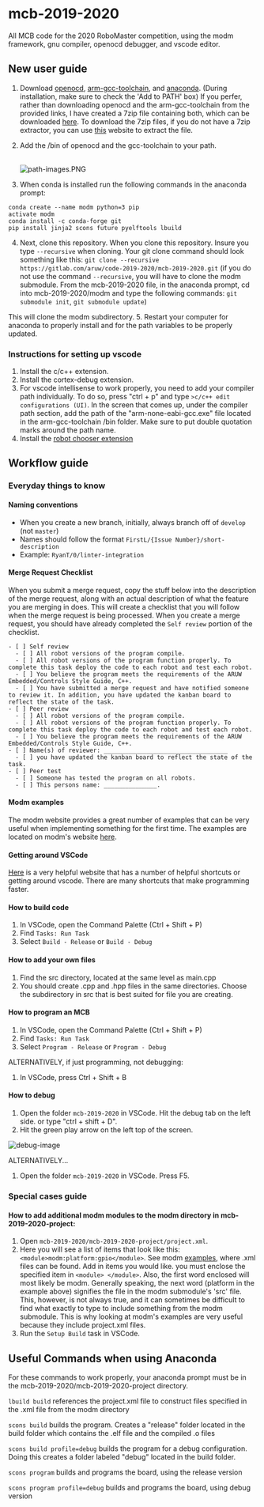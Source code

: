 # mcb-2019-2020

All MCB code for the 2020 RoboMaster competition, using the modm framework, gnu
compiler, openocd debugger, and vscode editor.

## New user guide


1. Download [openocd](https://drive.google.com/file/d/14LnGVDfvSiih2daIdglWiC25xgwJkTM7/view?usp=sharing),
   [arm-gcc-toolchain](https://developer.arm.com/tools-and-software/open-source-software/developer-tools/gnu-toolchain/gnu-rm/downloads),
   and [anaconda](https://www.anaconda.com/distribution/). (During installation, make sure to check the 'Add to PATH' box) If you perfer, rather
   than downloading openocd and the arm-gcc-toolchain from the provided links, I
   have created a 7zip file containing both, which can be downloaded
   [here](https://drive.google.com/file/d/1-GCnAhZSidhW827O36aBPIegsX6G6-6S/view?usp=sharing).
   To download the 7zip files, if you do not have a 7zip extractor, you can use
   [this](https://extract.me/) website to extract the file. 
2. Add the /bin of openocd and the gcc-toolchain to your path. <br><br>


    ![path-images.PNG](https://i.imgur.com/ZpV4WpX.png)

3. When conda is installed run the following commands in the anaconda prompt: <br>
```
conda create --name modm python=3 pip
activate modm
conda install -c conda-forge git
pip install jinja2 scons future pyelftools lbuild
```
4. Next, clone this repository. When you clone this repository. Insure you type `--recursive` when cloning. Your git clone command should look something like
   this: `git clone --recursive https://gitlab.com/aruw/code-2019-2020/mcb-2019-2020.git` (if you do not use the command `--recursive`, you will have to clone the modm submodule. From the mcb-2019-2020 file, in the anaconda prompt, cd into mcb-2019-2020/modm and type the following commands: `git submodule init`, `git submodule update`)

This will clone the modm subdirectory.
5. Restart your computer for anaconda to properly install and for the path variables to be properly updated.

### Instructions for setting up vscode
1. Install the c/c++ extension.
2. Install the cortex-debug extension.
3. For vscode intellisense to work properly, you need to add your compiler path individually. To do so, press "ctrl + p" and type `>c/c++ edit configurations (UI)`. In the screen that comes up, under the compiler path section, add the path of the "arm-none-eabi-gcc.exe" file located in the arm-gcc-toolchain /bin folder. Make sure to put double quotation marks around the path name.
4. Install the [robot chooser extension](https://gitlab.com/aruw/code-2019-2020/vscode-robot-chooser-2019-2020#how-to-install)

## Workflow guide

### Everyday things to know

#### Naming conventions

- When you create a new branch, initially, always branch off of `develop` (not `master`)
- Names should follow the format `FirstL/{Issue Number}/short-description`
- Example: `RyanT/0/linter-integration`

#### Merge Request Checklist

When you submit a merge request, copy the stuff below into the description of the merge request, along with an actual description of what the feature you are merging in does. This will create a checklist that you will follow when the merge request is being processed. When you create a merge request, you should have already completed the `Self review` portion of the checklist.

```
- [ ] Self review
  - [ ] All robot versions of the program compile.
  - [ ] All robot versions of the program function properly. To complete this task deploy the code to each robot and test each robot.
  - [ ] You believe the program meets the requirements of the ARUW Embedded/Controls Style Guide, C++.
  - [ ] You have submitted a merge request and have notified someone to review it. In addition, you have updated the kanban board to reflect the state of the task.
- [ ] Peer review
  - [ ] All robot versions of the program compile.
  - [ ] All robot versions of the program function properly. To complete this task deploy the code to each robot and test each robot.
  - [ ] You believe the program meets the requirements of the ARUW Embedded/Controls Style Guide, C++.
- [ ] Name(s) of reviewer: ___________________________________
  - [ ] you have updated the kanban board to reflect the state of the task.
- [ ] Peer test
  - [ ] Someone has tested the program on all robots.
  - [ ] This persons name: _______________.
```

#### Modm examples

The modm website provides a great number of examples that can be very useful when implementing something for the first time. The examples are located on modm's website [here](https://modm.io/#examples).

#### Getting around VSCode

[Here](https://code.visualstudio.com/docs/getstarted/tips-and-tricks) is a very helpful website that has a number of helpful shortcuts  or getting around vscode. There are many shortcuts that make programming faster.

#### How to build code

1. In VSCode, open the Command Palette (Ctrl + Shift + P)
2. Find `Tasks: Run Task`
3. Select `Build - Release` or `Build - Debug`

#### How to add your own files

1. Find the src directory, located at the same level as main.cpp
2. You should create .cpp and .hpp files in the same directories. Choose the subdirectory in src that is best suited for file you are creating.

#### How to program an MCB

1. In VSCode, open the Command Palette (Ctrl + Shift + P)
2. Find `Tasks: Run Task`
3. Select `Program - Release` or `Program - Debug`

ALTERNATIVELY, if just programming, not debugging:

1. In VSCode, press Ctrl + Shift + B

#### How to debug

1. Open the folder `mcb-2019-2020` in VSCode. Hit the debug tab on the left side. or type "ctrl + shift + D".
2. Hit the green play arrow on the left top of the screen.

![debug-image](https://i.imgur.com/l78vKh0.png)

ALTERNATIVELY...

1. Open the folder `mcb-2019-2020` in VSCode. Press F5.


### Special cases guide

#### How to add additional modm modules to the modm directory in mcb-2019-2020-project:

1. Open `mcb-2019-2020/mcb-2019-2020-project/project.xml`.
2. Here you will see a list of items that look like this: `<module>modm:platform:gpio</module>`. See modm [examples](https://modm.io/#examples), where .xml files can be found. Add in items you would like. you must enclose the specified item in `<module> </module>`. Also, the first word enclosed will most likely be modm. Generally speaking, the next word (platform in the example above) signifies the file in the modm submodule's 'src' file. This, however, is not always true, and it can sometimes be difficult to find what exactly to type to include something from the modm submodule. This is why looking at modm's examples are very useful because they include project.xml files. 
2. Run the `Setup Build` task in VSCode.

## Useful Commands when using Anaconda

For these commands to work properly, your anaconda prompt must be in the mcb-2019-2020/mcb-2019-2020-project directory.

`lbuild build` references the project.xml file to construct files specified in the .xml file from the modm directory

`scons build` builds the program. Creates a "release" folder located in the build folder which contains the .elf file and the compiled .o files

`scons build profile=debug` builds the program for a debug configuration. Doing this creates a folder labeled "debug" located in the build folder.

`scons program` builds and programs the board, using the release version

`scons program profile=debug` builds and programs the board, using debug version
